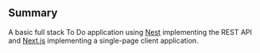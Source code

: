 ## Summary

A basic full stack To Do application using [Nest](https://github.com/nestjs/nest) implementing the REST API and [Next.js](https://nextjs.org/) implementing a single-page client application.
